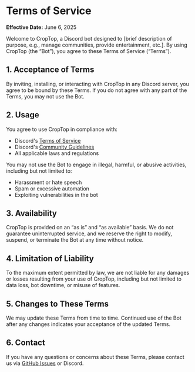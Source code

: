 ---
---
# Terms of Service

**Effective Date:** June 6, 2025

Welcome to CropTop, a Discord bot designed to [brief description of purpose, e.g., manage communities, provide entertainment, etc.]. By using CropTop (the “Bot”), you agree to these Terms of Service (“Terms”).

## 1. Acceptance of Terms

By inviting, installing, or interacting with CropTop in any Discord server, you agree to be bound by these Terms. If you do not agree with any part of the Terms, you may not use the Bot.

## 2. Usage

You agree to use CropTop in compliance with:
- Discord's [Terms of Service](https://discord.com/terms)
- Discord's [Community Guidelines](https://discord.com/guidelines)
- All applicable laws and regulations

You may not use the Bot to engage in illegal, harmful, or abusive activities, including but not limited to:
- Harassment or hate speech
- Spam or excessive automation
- Exploiting vulnerabilities in the bot

## 3. Availability

CropTop is provided on an “as is” and “as available” basis. We do not guarantee uninterrupted service, and we reserve the right to modify, suspend, or terminate the Bot at any time without notice.

## 4. Limitation of Liability

To the maximum extent permitted by law, we are not liable for any damages or losses resulting from your use of CropTop, including but not limited to data loss, bot downtime, or misuse of features.

## 5. Changes to These Terms

We may update these Terms from time to time. Continued use of the Bot after any changes indicates your acceptance of the updated Terms.

## 6. Contact

If you have any questions or concerns about these Terms, please contact us via [GitHub Issues](https://github.com/andreicorneadev/andreicorneadev.github.io/issues) or Discord.
